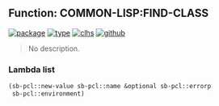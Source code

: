## Function: COMMON-LISP:FIND-CLASS
[![package](https://img.shields.io/badge/Package-COMMON--LISP-5f9ea0.svg?style=social&colorA=999999)](../) [![type](https://img.shields.io/badge/Type-Function-5f9ea0.svg?style=social&colorA=999999)](../#function) [![clhs](https://img.shields.io/badge/CLHS-FIND--CLASS-5f9ea0.svg?style=social&colorA=999999)](http://www.lispworks.com/documentation/HyperSpec/Body/f_find_c.htm) [![github](https://img.shields.io/badge/GitHub-View_the_source-5f9ea0.svg?style=social&colorA=999999&logo=github)](https://github.com/sbcl/sbcl/blob/master/src/pcl/macros.lisp/) 

> No description.

### Lambda list
```cl
(sb-pcl::new-value sb-pcl::name &optional sb-pcl::errorp
 sb-pcl::environment)
```
